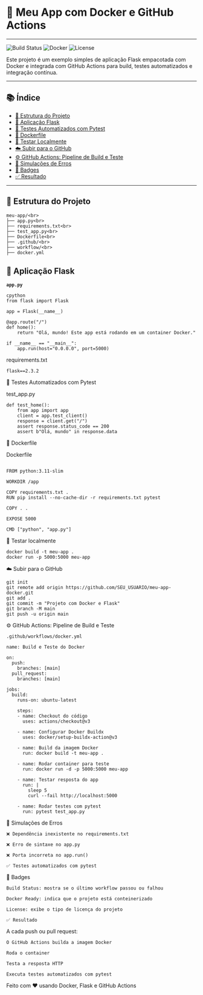 # 🚀 Meu App com Docker e GitHub Actions
---

![Build Status](https://github.com/mariotko9/meu-app-docker/actions/workflows/docker.yml/badge.svg)
![Docker](https://img.shields.io/badge/docker-ready-blue)
![License](https://img.shields.io/badge/license-MIT-green)

Este projeto é um exemplo simples de aplicação Flask empacotada com Docker e integrada com GitHub Actions para build, testes automatizados e integração contínua.

---
## 📚 Índice

- [📁 Estrutura do Projeto](#-estrutura-do-projeto)
- [🐍 Aplicação Flask](#-aplicação-flask)
- [🧪 Testes Automatizados com Pytest](#-testes-automatizados-com-pytest)
- [🐳 Dockerfile](#-dockerfile)
- [🧪 Testar Localmente](#-testar-localmente)
- [☁️ Subir para o GitHub](#️-subir-para-o-github)
- [⚙️ GitHub Actions: Pipeline de Build e Teste](#️-github-actions-pipeline-de-build-e-teste)
- [🧪 Simulações de Erros](#-simulações-de-erros)
- [📣 Badges](#-badges)
- [✅ Resultado](#-resultado)

---
## 📁 Estrutura do Projeto
```
meu-app/<br> 
├── app.py<br>
├── requirements.txt<br>
├── test_app.py<br>
├── Dockerfile<br>
├── .github/<br>
├── workflow/<br>
├── docker.yml
```

## 🐍 Aplicação Flask

**`app.py`**
```
cpython
from flask import Flask

app = Flask(__name__)

@app.route("/")
def home():
    return "Olá, mundo! Este app está rodando em um container Docker."

if __name__ == "__main__":
    app.run(host="0.0.0.0", port=5000)
```
requirements.txt
```
flask==2.3.2
```

🧪 Testes Automatizados com Pytest

test_app.py
```
def test_home():
    from app import app
    client = app.test_client()
    response = client.get("/")
    assert response.status_code == 200
    assert b"Olá, mundo" in response.data
```

🐳 Dockerfile

Dockerfile
```

FROM python:3.11-slim

WORKDIR /app

COPY requirements.txt .
RUN pip install --no-cache-dir -r requirements.txt pytest

COPY . .

EXPOSE 5000

CMD ["python", "app.py"]
```

🧪 Testar localmente
```
docker build -t meu-app .
docker run -p 5000:5000 meu-app
```

☁️ Subir para o GitHub
```
git init
git remote add origin https://github.com/SEU_USUARIO/meu-app-docker.git
git add .
git commit -m "Projeto com Docker e Flask"
git branch -M main
git push -u origin main
```

⚙️ GitHub Actions: Pipeline de Build e Teste
```
.github/workflows/docker.yml

name: Build e Teste do Docker

on:
  push:
    branches: [main]
  pull_request:
    branches: [main]

jobs:
  build:
    runs-on: ubuntu-latest

    steps:
    - name: Checkout do código
      uses: actions/checkout@v3

    - name: Configurar Docker Buildx
      uses: docker/setup-buildx-action@v3

    - name: Build da imagem Docker
      run: docker build -t meu-app .

    - name: Rodar container para teste
      run: docker run -d -p 5000:5000 meu-app

    - name: Testar resposta do app
      run: |
        sleep 5
        curl --fail http://localhost:5000

    - name: Rodar testes com pytest
      run: pytest test_app.py
```
  

🧪 Simulações de Erros

    ❌ Dependência inexistente no requirements.txt

    ❌ Erro de sintaxe no app.py

    ❌ Porta incorreta no app.run()

    ✅ Testes automatizados com pytest
    
📣 Badges

    Build Status: mostra se o último workflow passou ou falhou

    Docker Ready: indica que o projeto está conteinerizado

    License: exibe o tipo de licença do projeto

    ✅ Resultado

A cada push ou pull request:

    O GitHub Actions builda a imagem Docker

    Roda o container

    Testa a resposta HTTP

    Executa testes automatizados com pytest

Feito com ❤️ usando Docker, Flask e GitHub Actions
